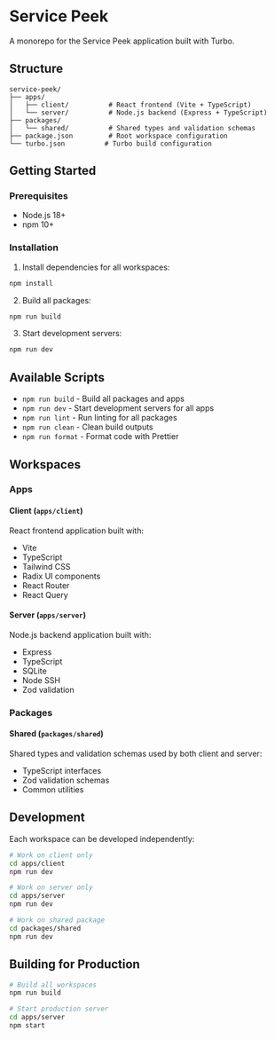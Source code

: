 # Service Peek

A monorepo for the Service Peek application built with Turbo.

## Structure

```
service-peek/
├── apps/
│   ├── client/          # React frontend (Vite + TypeScript)
│   └── server/          # Node.js backend (Express + TypeScript)
├── packages/
│   └── shared/          # Shared types and validation schemas
├── package.json         # Root workspace configuration
└── turbo.json          # Turbo build configuration
```

## Getting Started

### Prerequisites

- Node.js 18+ 
- npm 10+

### Installation

1. Install dependencies for all workspaces:
```bash
npm install
```

2. Build all packages:
```bash
npm run build
```

3. Start development servers:
```bash
npm run dev
```

## Available Scripts

- `npm run build` - Build all packages and apps
- `npm run dev` - Start development servers for all apps
- `npm run lint` - Run linting for all packages
- `npm run clean` - Clean build outputs
- `npm run format` - Format code with Prettier

## Workspaces

### Apps

#### Client (`apps/client`)
React frontend application built with:
- Vite
- TypeScript
- Tailwind CSS
- Radix UI components
- React Router
- React Query

#### Server (`apps/server`)
Node.js backend application built with:
- Express
- TypeScript
- SQLite
- Node SSH
- Zod validation

### Packages

#### Shared (`packages/shared`)
Shared types and validation schemas used by both client and server:
- TypeScript interfaces
- Zod validation schemas
- Common utilities

## Development

Each workspace can be developed independently:

```bash
# Work on client only
cd apps/client
npm run dev

# Work on server only
cd apps/server
npm run dev

# Work on shared package
cd packages/shared
npm run dev
```

## Building for Production

```bash
# Build all workspaces
npm run build

# Start production server
cd apps/server
npm start
``` 